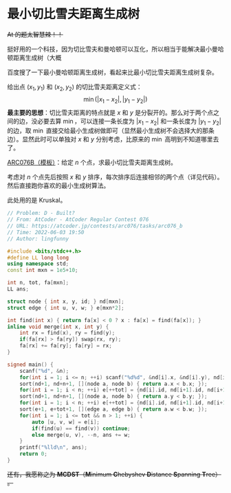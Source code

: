 # 最小切比雪夫距离生成树

~~At 的题太智慧辣！！~~

挺好用的一个科技，因为切比雪夫和曼哈顿可以互化，所以相当于能解决最小曼哈顿距离生成树（大概

百度搜了一下最小曼哈顿距离生成树，看起来比最小切比雪夫距离生成树复杂。

给出点 $(x_1, y_1)$ 和 $(x_2,y_2)$ 的切比雪夫距离定义式：
$$
\min(| x_1-x_2|,| y_1-y_2|)
$$
**最主要的思想**：切比雪夫距离的特点就是 $x$ 和 $y$ 是分裂开的。那么对于两个点之间的边，没必要去算 $\min$，可以连接一条长度为 $|x_1-x_2|$ 和一条长度为 $|y_1-y_2|$ 的边，取 $\min$ 直接交给最小生成树做即可（显然最小生成树不会选择大的那条边）。显然此时可以单独对 $x$ 和 $y$ 分别考虑，比原来的 $\min$ 高明到不知道哪里去了。

[ARC076B（模板）](https://atcoder.jp/contests/arc076/tasks/arc076_b)：给定 $n$ 个点，求最小切比雪夫距离生成树。

考虑对 $n$ 个点先后按照 $x$ 和 $y$ 排序，每次排序后连接相邻的两个点（详见代码）。然后直接跑你喜欢的最小生成树算法。

此处用的是 Kruskal。

```cpp
// Problem: D - Built?
// From: AtCoder - AtCoder Regular Contest 076
// URL: https://atcoder.jp/contests/arc076/tasks/arc076_b
// Time: 2022-06-03 19:50
// Author: lingfunny

#include <bits/stdc++.h>
#define LL long long
using namespace std;
const int mxn = 1e5+10;

int n, tot, fa[mxn];
LL ans;

struct node { int x, y, id; } nd[mxn];
struct edge { int u, v, w; } e[mxn*2];

int find(int x) { return fa[x] < 0 ? x : fa[x] = find(fa[x]); }
inline void merge(int x, int y) {
	int rx = find(x), ry = find(y);
	if(fa[rx] > fa[ry]) swap(rx, ry);
	fa[rx] += fa[ry]; fa[ry] = rx;
}

signed main() {
	scanf("%d", &n);
	for(int i = 1; i <= n; ++i) scanf("%d%d", &nd[i].x, &nd[i].y), nd[i].id = i, fa[i] = -1;
	sort(nd+1, nd+n+1, [](node a, node b) { return a.x < b.x; });
	for(int i = 1; i < n; ++i) e[++tot] = {nd[i].id, nd[i+1].id, nd[i+1].x-nd[i].x};
	sort(nd+1, nd+n+1, [](node a, node b) { return a.y < b.y; });
	for(int i = 1; i < n; ++i) e[++tot] = {nd[i].id, nd[i+1].id, nd[i+1].y-nd[i].y};
	sort(e+1, e+tot+1, [](edge a, edge b) { return a.w < b.w; });
	for(int i = 1; i <= tot && n > 1; ++i) {
		auto [u, v, w] = e[i];
		if(find(u) == find(v)) continue;
		else merge(u, v), --n, ans += w;
	}
	printf("%lld\n", ans);
	return 0;
}
```

~~还有，我愿称之为 **MCDST**（**M**inimum **C**hebyshev **D**istance **S**panning **T**ree） 。~~

